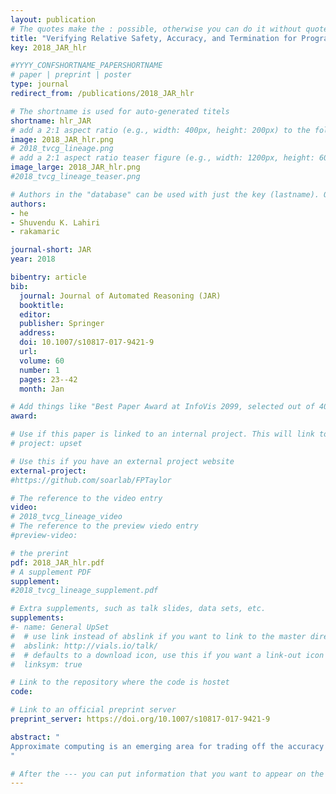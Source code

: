 ```yaml
---
layout: publication
# The quotes make the : possible, otherwise you can do it without quotes
title: "Verifying Relative Safety, Accuracy, and Termination for Program Approximations"
key: 2018_JAR_hlr

#YYYY_CONFSHORTNAME_PAPERSHORTNAME
# paper | preprint | poster
type: journal
redirect_from: /publications/2018_JAR_hlr

# The shortname is used for auto-generated titels
shortname: hlr_JAR
# add a 2:1 aspect ratio (e.g., width: 400px, height: 200px) to the folder /assets/images/papers/
image: 2018_JAR_hlr.png
# 2018_tvcg_lineage.png
# add a 2:1 aspect ratio teaser figure (e.g., width: 1200px, height: 600px) to the folder /assets/images/papers/
image_large: 2018_JAR_hlr.png
#2018_tvcg_lineage_teaser.png

# Authors in the "database" can be used with just the key (lastname). Others can be written properly.
authors:
- he
- Shuvendu K. Lahiri
- rakamaric

journal-short: JAR
year: 2018

bibentry: article
bib:
  journal: Journal of Automated Reasoning (JAR)
  booktitle: 
  editor: 
  publisher: Springer
  address: 
  doi: 10.1007/s10817-017-9421-9
  url: 
  volume: 60
  number: 1
  pages: 23--42
  month: Jan

# Add things like "Best Paper Award at InfoVis 2099, selected out of 4000 submissions"
award:

# Use if this paper is linked to an internal project. This will link to the project site
# project: upset

# Use this if you have an external project website
external-project:
#https://github.com/soarlab/FPTaylor

# The reference to the video entry
video:
# 2018_tvcg_lineage_video
# The reference to the preview viedo entry
#preview-video:

# the prerint
pdf: 2018_JAR_hlr.pdf
# A supplement PDF
supplement: 
#2018_tvcg_lineage_supplement.pdf

# Extra supplements, such as talk slides, data sets, etc.
supplements:
#- name: General UpSet
#  # use link instead of abslink if you want to link to the master directory
#  abslink: http://vials.io/talk/
#  # defaults to a download icon, use this if you want a link-out icon
#  linksym: true

# Link to the repository where the code is hostet
code:

# Link to an official preprint server
preprint_server: https://doi.org/10.1007/s10817-017-9421-9

abstract: "
Approximate computing is an emerging area for trading off the accuracy of an application for improved performance, lower energy costs, and tolerance to unreliable hardware. However, developers must ensure that the leveraged approximations do not introduce significant, intolerable divergence from the reference implementation, as specified by several established robustness criteria. In this work, we show the application of automated differential verification towards verifying relative safety, accuracy, and termination criteria for a class of program approximations. We use mutual summaries to express relative specifications for approximations, and SMT-based invariant inference to automate the verification of such specifications. We perform a detailed feasibility study showing promise of applying automated verification to the domain of approximate computing in a cost-effective manner.
"

# After the --- you can put information that you want to appear on the website using markdown formatting or HTML. A good example are acknowledgements, extra references, an erratum, etc.
---
```


